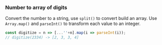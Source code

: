 ### Number to array of digits

Convert the number to a string, use `split()` to convert build an array.
Use `Array.map()` and `parseInt()` to transform each value to an integer. 

```js
const digitize = n => [...''+n].map(i => parseInt(i));
// digitize(2334) -> [2, 3, 3, 4]
```
